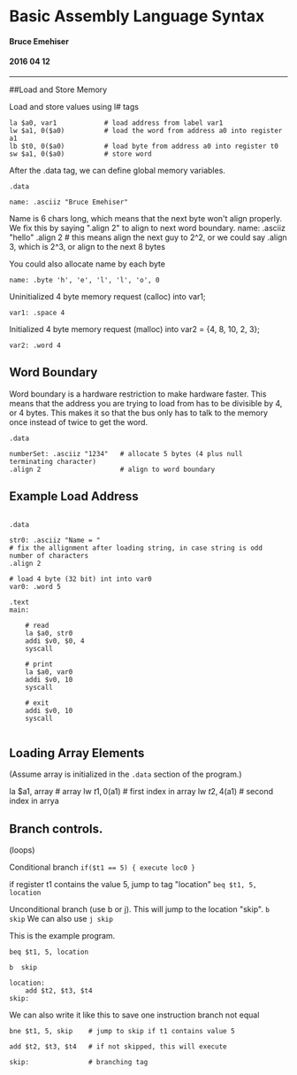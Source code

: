 
# Basic Assembly Language Syntax

#### Bruce Emehiser
#### 2016 04 12
---

##Load and Store Memory

Load and store values using l# tags

```
la $a0, var1			# load address from label var1
lw $a1, 0($a0)			# load the word from address a0 into register a1
lb $t0, 0($a0)			# load byte from address a0 into register t0
sw $a1, 0($a0)			# store word
```

After the .data tag, we can define global memory variables.

```
.data

name: .asciiz "Bruce Emehiser"
```

Name is 6 chars long, which means that the next byte won't align properly. We fix this by saying ".align 2" to align to next word boundary.
name: .asciiz "hello"
.align 2 # this means align the next guy to 2^2, or we could say .align 3, which is 2^3, or align to the next 8 bytes

You could also allocate name by each byte

`name: .byte 'h', 'e', 'l', 'l', 'o', 0`

Uninitialized 4 byte memory request (calloc) into var1;

`var1: .space 4`

Initialized 4 byte memory request (malloc) into var2 = {4, 8, 10, 2, 3};


`var2: .word 4`


## Word Boundary
Word boundary is a hardware restriction to make hardware faster. This means that the address you are trying to load from has to be divisible by 4, or 4 bytes. This makes it so that the bus only has to talk to the memory once instead of twice to get the word.

```
.data

numberSet: .asciiz "1234"	# allocate 5 bytes (4 plus null terminating character)
.align 2					# align to word boundary
```

## 	Example Load Address

```

.data

str0: .asciiz "Name = "
# fix the allignment after loading string, in case string is odd number of characters
.align 2

# load 4 byte (32 bit) int into var0
var0: .word 5

.text
main:

	# read
	la $a0, str0
	addi $v0, $0, 4
	syscall
	
	# print
	la $a0, var0
	addi $v0, 10
	syscall
	
	# exit
	addi $v0, 10
	syscall
	
```

## Loading Array Elements
(Assume array is initialized in the `.data` section of the program.)

la $a1, array  # array
lw $t1, 0($a1) # first index in array
lw $t2, 4($a1) # second index in arrya


## Branch controls.
(loops)

Conditional branch
`if($t1 == 5) { execute loc0 }`

if register t1 contains the value 5, jump to tag "location"
`beq $t1, 5, location`

Unconditional branch (use b or j). This will jump to the location "skip".
`b  skip`
We can also use
`j skip`

This is the example program.
```
beq $t1, 5, location

b  skip

location:
	add $t2, $t3, $t4
skip:

```

We can also write it like this to save one instruction branch not equal
```
bne $t1, 5, skip	# jump to skip if t1 contains value 5

add $t2, $t3, $t4	# if not skipped, this will execute

skip:				# branching tag
```



